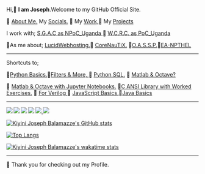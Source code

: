    Hi,👋 **I am Joseph**.Welcome to my GitHub Official Site.

🌱  <a href="https://josephkb87.github.io">About Me.</a> My <a href="https://linktr.ee/jungbasher87"> Socials.</a> 🌱 My <a href="https://github.com/josephkb87?tab=repositories">Work,</a>🌱  My <a href="https://github.com/josephkb87?tab=projects">Projects</a>

I work with; <a href="https://spacegeneration.org/regions/africa/uganda">S.G.A.C as NPoC_Uganda </a>🌱 <a href="https://wcrc.world/Files/WCRC_POC.pdf">W.C.R.C. as PoC_Uganda</a>

🌱As me about; <a href="https://github.com/LUCIDWEBHOSTING">LucidWebhosting.</a>🌱 <a href="https://github.com/CORENAUTICS">CoreNauTiX.</a> 🌱<a href="https://github.com/OASSP">O.A.S.S.P.</a>🌱<a href="https://github.com/OASSP/EA_NPTHEL_Home">EA-NPTHEL</a>
___   
Shortcuts to;

🌱<a href="https://github.com/josephkb87/PythonBasics">Python Basics.</a>🌱<a href="https://github.com/josephkb87/Filters">Filters & More, </a> 🌱 <a href="https://github.com/josephkb87/PythonSQLDB">Python SQL.</a> 🌱 <a href="https://github.com/josephkb87/Matlab_Octave">Matlab & Octave?</a> 

🌱 <a href="https://github.com/josephkb87/JuMatOct">Matlab & Octave with Jupyter Notebooks.</a> 
🌱<a href="https://github.com/josephkb87/ANSI_C_Go">C ANSI Library with Worked Exercises.</a>
🌱 <a href="https://github.com/josephkb87/VerilogBasics">For Verilog </a> 🌱 <a href="https://github.com/josephkb87/Java_JS_Basics_n_Projects">JavaScript Basics.</a>🌱<a href="https://github.com/josephkb87/JavaBasis">Java Basics</a> </p>
___
<a href="https://github.com/josephkb87/PythonBasics">
  <img align="left" src="https://github-readme-stats.vercel.app/api/pin/?username=josephkb87&show_icons=true&show_icons=true&theme=algolia&repo=PythonBasics" />
</a> <a href="https://github.com/josephkb87/Matlab_Octave">
  <img align="center right" src="https://github-readme-stats.vercel.app/api/pin/?username=josephkb87&show_icons=true&show_icons=true&theme=gruvbox&repo=Matlab_Octave" />
</a>

<a href="https://github.com/josephkb87/Filters">
  <img align="left" src="https://github-readme-stats.vercel.app/api/pin/?username=josephkb87&show_icons=true&show_icons=true&theme=solarized-dark&repo=Filters" />
</a> <a href="https://github.com/josephkb87/JuMatOct">
  <img align="left" src="https://github-readme-stats.vercel.app/api/pin/?username=josephkb87&show_icons=true&show_icons=true&theme=nightowl&repo=JuMatOct" />
</a>

<a href="https://github.com/josephkb87/VerilogBasics">
  <img align="center left" src="https://github-readme-stats.vercel.app/api/pin/?username=josephkb87&show_icons=true&show_icons=true&theme=&repo=VerilogBasics" />
</a> <a href="https://github.com/josephkb87/Java_JS_Basics_n_Projects">
  <img align="left" src="https://github-readme-stats.vercel.app/api/pin/?username=josephkb87&show_icons=true&show_icons=true&theme=solarized-light&repo=Java_JS_Basics_n_Projects" />
</a>


  [![Kiyini Joseph Balamazze's GitHub stats](https://github-readme-stats.vercel.app/api?username=josephkb87&show_icons=true&show_icons=true&theme=synthwave&show_icons=true)](https://github.com/josephkb87/github-readme-stats)

 [![Top Langs](https://github-readme-stats.vercel.app/api/top-langs/?username=josephkb87&show_icons=true&theme=tokyonight&langs_count=10&layout=compact)](https://github.com/josephkb87/github-readme-stats) 
 
 [![Kiyini Joseph Balamazze's wakatime stats](https://github-readme-stats.vercel.app/api/wakatime?username=HermesWraith&langs_count=10&layout=compact&show_icons=true&show_icons=true&theme=buefy&show_icons=true)](https://github.com/josephkb87/github-readme-stats)
 
 
  <!--START_SECTION:waka-->

  <!--END_SECTION:waka-->
 ___
🌱 Thank you for checking out my Profile.
   <!---
  josephkb87/josephkb87 is a ✨ special ✨ repository because its `README.md` (this file) appears on your GitHub profile.
  You can click the Preview link to take a look at your changes.
   --->